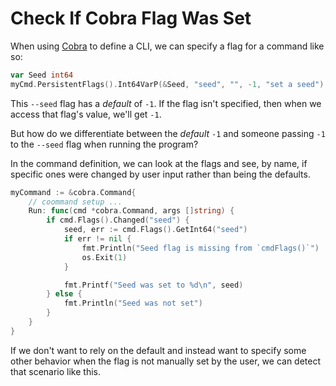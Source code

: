 # Check If Cobra Flag Was Set

When using [Cobra](https://github.com/spf13/cobra) to define a CLI, we can
specify a flag for a command like so:

```go
var Seed int64
myCmd.PersistentFlags().Int64VarP(&Seed, "seed", "", -1, "set a seed")
```

This `--seed` flag has a _default_ of `-1`. If the flag isn't specified, then
when we access that flag's value, we'll get `-1`.

But how do we differentiate between the _default_ `-1` and someone passing `-1`
to the `--seed` flag when running the program?

In the command definition, we can look at the flags and see, by name, if
specific ones were changed by user input rather than being the defaults.

```go
myCommand := &cobra.Command{
	// coommand setup ...
	Run: func(cmd *cobra.Command, args []string) {
		if cmd.Flags().Changed("seed") {
			seed, err := cmd.Flags().GetInt64("seed")
			if err != nil {
				fmt.Println("Seed flag is missing from `cmdFlags()`")
				os.Exit(1)
			}

			fmt.Printf("Seed was set to %d\n", seed)
		} else {
			fmt.Println("Seed was not set")
		}
	}
}
```

If we don't want to rely on the default and instead want to specify some other
behavior when the flag is not manually set by the user, we can detect that
scenario like this.
